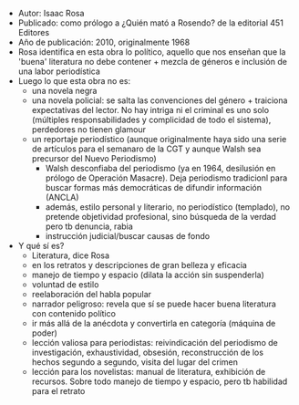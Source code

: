 - Autor: Isaac Rosa
- Publicado: como prólogo a ¿Quién mató a Rosendo? de la editorial 451 Editores
- Año de publicación: 2010, originalmente 1968
- Rosa identifica en esta obra lo político, aquello que nos enseñan que la 'buena' literatura no debe contener + mezcla de géneros e inclusión de una labor periodística
- Luego lo que esta obra no es: 
	- una novela negra
	- una novela policial: se salta las convenciones del género + traiciona expectativas del lector. No hay intriga ni el criminal es uno solo (múltiples responsabilidades y complicidad de todo el sistema), perdedores no tienen glamour
	- un reportaje periodístico (aunque originalmente haya sido una serie de artículos para el semanaro de la CGT y aunque Walsh sea precursor del Nuevo Periodismo)
		- Walsh desconfiaba del periodismo (ya en 1964, desilusión en prólogo de Operación Masacre). Deja periodismo tradicionl para buscar formas más democráticas de difundir información (ANCLA)
		- además, estilo personal y literario, no periodístico (templado), no pretende objetividad profesional, sino búsqueda de la verdad pero tb denuncia, rabia
		- instrucción judicial/buscar causas de fondo
- Y qué sí es?
	- Literatura, dice Rosa
	- en los retratos y descripciones de gran belleza y eficacia
	- manejo de tiempo y espacio (dilata la acción sin suspenderla)
	- voluntad de estilo
	- reelaboración del habla popular
	- narrador peligroso: revela que sí se puede hacer buena literatura con contenido político
	- ir más allá de la anécdota y convertirla en categoría (máquina de poder)
	- lección valiosa para periodistas: reivindicación del periodismo de investigación, exhaustividad, obsesión, reconstrucción de los hechos segundo a segundo, visita del lugar del crimen
	- lección para los novelistas: manual de literatura, exhibición de recursos. Sobre todo manejo de tiempo y espacio, pero tb habilidad para el retrato
